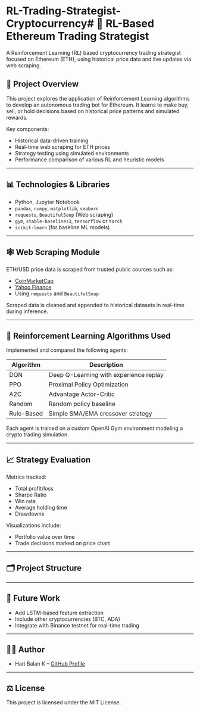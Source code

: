 # RL-Trading-Strategist-Cryptocurrency# 🧠 RL-Based Ethereum Trading Strategist

A Reinforcement Learning (RL) based cryptocurrency trading strategist focused on Ethereum (ETH), using historical price data and live updates via web scraping.

## 🚀 Project Overview

This project explores the application of Reinforcement Learning algorithms to develop an autonomous trading bot for Ethereum. It learns to make buy, sell, or hold decisions based on historical price patterns and simulated rewards.

Key components:
- Historical data-driven training
- Real-time web scraping for ETH prices
- Strategy testing using simulated environments
- Performance comparison of various RL and heuristic models

---

## 📊 Technologies & Libraries

- Python, Jupyter Notebook
- `pandas`, `numpy`, `matplotlib`, `seaborn`
- `requests`, `BeautifulSoup` (Web scraping)
- `gym`, `stable-baselines3`, `tensorflow` or `torch`
- `scikit-learn` (for baseline ML models)

---

## 🕸️ Web Scraping Module

ETH/USD price data is scraped from trusted public sources such as:

- [CoinMarketCap](https://coinmarketcap.com/)
- [Yahoo Finance](https://finance.yahoo.com/)
- Using `requests` and `BeautifulSoup`

Scraped data is cleaned and appended to historical datasets in real-time during inference.

---

## 🤖 Reinforcement Learning Algorithms Used

Implemented and compared the following agents:

| Algorithm        | Description                              |
|------------------|------------------------------------------|
| DQN              | Deep Q-Learning with experience replay   |
| PPO              | Proximal Policy Optimization             |
| A2C              | Advantage Actor-Critic                   |
| Random           | Random policy baseline                   |
| Rule-Based       | Simple SMA/EMA crossover strategy        |

Each agent is trained on a custom OpenAI Gym environment modeling a crypto trading simulation.

---

## 📈 Strategy Evaluation

Metrics tracked:
- Total profit/loss
- Sharpe Ratio
- Win rate
- Average holding time
- Drawdowns

Visualizations include:
- Portfolio value over time
- Trade decisions marked on price chart

---

## 🗂️ Project Structure


---

## 📌 Future Work

- Add LSTM-based feature extraction
- Include other cryptocurrencies (BTC, ADA)
- Integrate with Binance testnet for real-time trading

---

## 🧑‍💻 Author

- Hari Balan K – [GitHub Profile](https://github.com/Ha-r-i)

---

## ⚖️ License

This project is licensed under the MIT License.
